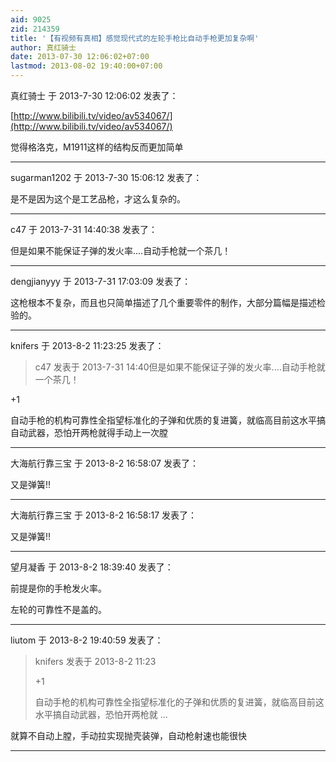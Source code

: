 ```yaml
---
aid: 9025
zid: 214359
title: '【有视频有真相】感觉现代式的左轮手枪比自动手枪更加复杂啊'
author: 真红骑士
date: 2013-07-30 12:06:02+07:00
lastmod: 2013-08-02 19:40:00+07:00
---
```


真红骑士 于 2013-7-30 12:06:02 发表了：

[http://www.bilibili.tv/video/av534067/](http://www.bilibili.tv/video/av534067/)

觉得格洛克，M1911这样的结构反而更加简单

---------

sugarman1202 于 2013-7-30 15:06:12 发表了：

是不是因为这个是工艺品枪，才这么复杂的。

---------

c47 于 2013-7-31 14:40:38 发表了：

但是如果不能保证子弹的发火率....自动手枪就一个茶几！

---------

dengjianyyy 于 2013-7-31 17:03:09 发表了：

这枪根本不复杂，而且也只简单描述了几个重要零件的制作，大部分篇幅是描述检验的。

---------

knifers 于 2013-8-2 11:23:25 发表了：

> c47 发表于 2013-7-31 14:40但是如果不能保证子弹的发火率....自动手枪就一个茶几！



+1

自动手枪的机构可靠性全指望标准化的子弹和优质的复进簧，就临高目前这水平搞自动武器，恐怕开两枪就得手动上一次膛

---------

大海航行靠三宝 于 2013-8-2 16:58:07 发表了：

又是弹簧!!

---------

大海航行靠三宝 于 2013-8-2 16:58:17 发表了：

又是弹簧!!

---------

望月凝香 于 2013-8-2 18:39:40 发表了：

前提是你的手枪发火率。

左轮的可靠性不是盖的。

---------

liutom 于 2013-8-2 19:40:59 发表了：

> knifers 发表于 2013-8-2 11:23
> 
> +1
> 
> 自动手枪的机构可靠性全指望标准化的子弹和优质的复进簧，就临高目前这水平搞自动武器，恐怕开两枪就 ...



就算不自动上膛，手动拉实现抛壳装弹，自动枪射速也能很快

---------

